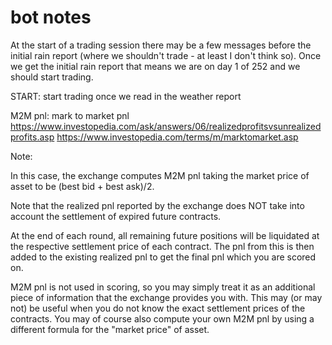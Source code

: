 # bot notes
At the start of a trading session there may be a few messages before the initial rain report (where we shouldn't trade - at least I don't think so). Once we get the initial rain report that means we are on day 1 of 252 and we should start trading.

START: start trading once we read in the weather report

M2M pnl: mark to market pnl
https://www.investopedia.com/ask/answers/06/realizedprofitsvsunrealizedprofits.asp
https://www.investopedia.com/terms/m/marktomarket.asp


Note:

In this case, the exchange computes M2M pnl taking the market price of asset to be (best bid + best ask)/2.

Note that the realized pnl reported by the exchange does NOT take into account the settlement of expired future contracts.

At the end of each round, all remaining future positions will be liquidated at the respective settlement price of each contract. The pnl from this is then added to the existing realized pnl to get the final pnl which you are scored on.

M2M pnl is not used in scoring, so you may simply treat it as an additional piece of information that the exchange provides you with. This may (or may not) be useful when you do not know the exact settlement prices of the contracts. You may of course also compute your own M2M pnl by using a different formula for the "market price" of asset.